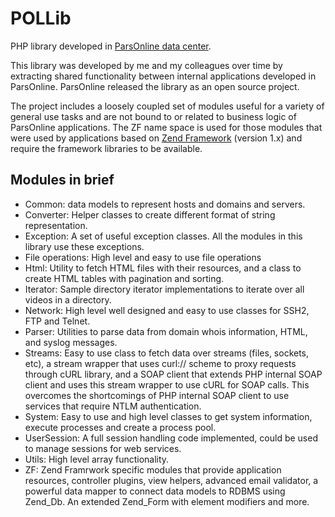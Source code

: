 # POLLib

PHP library developed in [ParsOnline data center][1].

This library was developed by me and my colleagues over time by extracting shared functionality between internal applications developed in ParsOnline. ParsOnline released the library as an open source project.

The project includes a loosely coupled set of modules useful for a variety of general use tasks and are not bound to or related to business logic of ParsOnline applications.
The ZF name space is used for those modules that were used by applications based on [Zend Framework][2] (version 1.x) and require the framework libraries to be available.

## Modules in brief

 * Common: data models to represent hosts and domains and servers.
 * Converter: Helper classes to create different format of string representation.
 * Exception: A set of useful exception classes. All the modules in this library use these exceptions.
 * File operations: High level and easy to use file operations
 * Html: Utility to fetch HTML files with their resources, and a class to create HTML tables with pagination and sorting.
 * Iterator: Sample directory iterator implementations to iterate over all videos in a directory.
 * Network: High level well designed and easy to use classes for SSH2, FTP and Telnet.
 * Parser: Utilities to parse data from domain whois information, HTML, and syslog messages.
 * Streams: Easy to use class to fetch data over streams (files, sockets, etc), a stream wrapper that uses curl:// scheme to proxy requests through cURL library, and a SOAP client that extends PHP internal SOAP client and uses this stream wrapper to use cURL for SOAP calls. This overcomes the shortcomings of PHP internal SOAP client to use services that require NTLM authentication.
 * System: Easy to use and high level classes to get system information, execute processes and create a process pool.
 * UserSession: A full session handling code implemented, could be used to manage sessions for web services.
 * Utils: High level array functionality.
 * ZF: Zend Framrwork specific modules that provide application resources, controller plugins, view helpers, advanced email validator, a powerful data mapper to connect data models to RDBMS using Zend\_Db. An extended Zend\_Form with element modifiers and more.


[1]: http://www.parsonline.net/en/
[2]: http://framework.zend.com/


